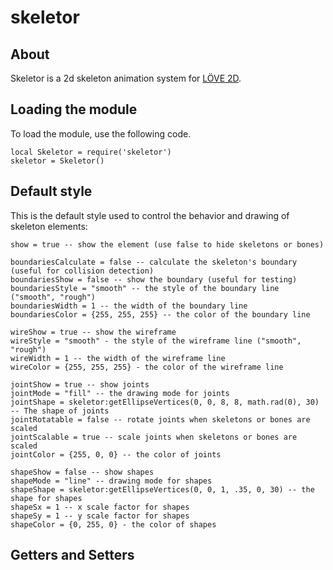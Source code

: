 # skeletor

## About

Skeletor is a 2d skeleton animation system for [LÖVE 2D](https://love2d.org/).

## Loading the module

To load the module, use the following code.

    local Skeletor = require('skeletor')
    skeletor = Skeletor()

## Default style

This is the default style used to control the behavior and drawing of skeleton elements:

    show = true -- show the element (use false to hide skeletons or bones)  

    boundariesCalculate = false -- calculate the skeleton's boundary (useful for collision detection)  
    boundariesShow = false -- show the boundary (useful for testing)  
    boundariesStyle = "smooth" -- the style of the boundary line ("smooth", "rough")  
    boundariesWidth = 1 -- the width of the boundary line  
    boundariesColor = {255, 255, 255} -- the color of the boundary line  

    wireShow = true -- show the wireframe  
    wireStyle = "smooth" - the style of the wireframe line ("smooth", "rough")  
    wireWidth = 1 -- the width of the wireframe line  
    wireColor = {255, 255, 255} - the color of the wireframe line  

    jointShow = true -- show joints  
    jointMode = "fill" -- the drawing mode for joints  
    jointShape = skeletor:getEllipseVertices(0, 0, 8, 8, math.rad(0), 30) -- The shape of joints  
    jointRotatable = false -- rotate joints when skeletons or bones are scaled  
    jointScalable = true -- scale joints when skeletons or bones are scaled  
    jointColor = {255, 0, 0} -- the color of joints  

    shapeShow = false -- show shapes  
    shapeMode = "line" -- drawing mode for shapes  
    shapeShape = skeletor:getEllipseVertices(0, 0, 1, .35, 0, 30) -- the shape for shapes  
    shapeSx = 1 -- x scale factor for shapes  
    shapeSy = 1 -- y scale factor for shapes  
    shapeColor = {0, 255, 0} - the color of shapes  











## Getters and Setters